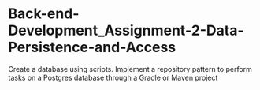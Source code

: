 # Back-end-Development_Assignment-2-Data-Persistence-and-Access
Create a database using scripts. Implement a repository pattern to perform tasks on a Postgres database through a Gradle or Maven project
